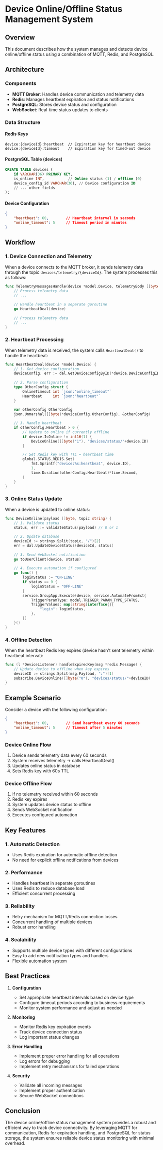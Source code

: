 # Device Online/Offline Status Management System

## Overview

This document describes how the system manages and detects device online/offline status using a combination of MQTT, Redis, and PostgreSQL.

## Architecture

### Components

- **MQTT Broker**: Handles device communication and telemetry data
- **Redis**: Manages heartbeat expiration and status notifications
- **PostgreSQL**: Stores device status and configuration
- **WebSocket**: Real-time status updates to clients

### Data Structure

#### Redis Keys

```redis
device:{deviceId}:heartbeat  // Expiration key for heartbeat device
device:{deviceId}:timeout    // Expiration key for timed-out device
```

#### PostgreSQL Table (devices)

```sql
CREATE TABLE devices (
    id VARCHAR(36) PRIMARY KEY,
    is_online INT,           // Online status (1) / offline (0)
    device_config_id VARCHAR(36), // Device configuration ID
    // ... other fields
);
```

#### Device Configuration

```json
{
    "heartbeat": 60,        // Heartbeat interval in seconds
    "online_timeout": 5     // Timeout period in minutes
}
```

## Workflow

### 1. Device Connection and Telemetry

When a device connects to the MQTT broker, it sends telemetry data through the topic `devices/telemetry/{deviceId}`. The system processes this as follows:

```go
func TelemetryMessagesHandle(device *model.Device, telemetryBody []byte, topic string) {
    // Process telemetry data
    // ...
    
    // Handle heartbeat in a separate goroutine
    go HeartbeatDeal(device)
    
    // Process telemetry data
    // ...
}
```

### 2. Heartbeat Processing

When telemetry data is received, the system calls `HeartbeatDeal()` to handle the heartbeat:

```go
func HeartbeatDeal(device *model.Device) {
    // 1. Get device configuration
    deviceConfig, err := dal.GetDeviceConfigByID(*device.DeviceConfigID)
    
    // 2. Parse configuration
    type OtherConfig struct {
        OnlineTimeout int `json:"online_timeout"`
        Heartbeat     int `json:"heartbeat"`
    }
    
    var otherConfig OtherConfig
    json.Unmarshal([]byte(*deviceConfig.OtherConfig), &otherConfig)

    // 3. Handle heartbeat
    if otherConfig.Heartbeat > 0 {
        // Update to online if currently offline
        if device.IsOnline != int16(1) {
            DeviceOnline([]byte("1"), "devices/status/"+device.ID)
        }

        // Set Redis key with TTL = heartbeat time
        global.STATUS_REDIS.Set(
            fmt.Sprintf("device:%s:heartbeat", device.ID),
            1,
            time.Duration(otherConfig.Heartbeat)*time.Second,
        )
    }
}
```

### 3. Online Status Update

When a device is updated to online status:

```go
func DeviceOnline(payload []byte, topic string) {
    // 1. Validate status
    status, err := validateStatus(payload) // 0 or 1
    
    // 2. Update database
    deviceId := strings.Split(topic, "/")[2]
    err = dal.UpdateDeviceStatus(deviceId, status)
    
    // 3. Send WebSocket notification
    go toUserClient(device, status)
    
    // 4. Execute automation if configured
    go func() {
        loginStatus := "ON-LINE"
        if status == 0 {
            loginStatus = "OFF-LINE" 
        }
        service.GroupApp.Execute(device, service.AutomateFromExt{
            TriggerParamType: model.TRIGGER_PARAM_TYPE_STATUS,
            TriggerValues: map[string]interface{}{
                "login": loginStatus,
            },
        })
    }()
}
```

### 4. Offline Detection

When the heartbeat Redis key expires (device hasn't sent telemetry within heartbeat interval):

```go
func (l *DeviceListener) handleExpiredKey(msg *redis.Message) {
    // Update device to offline when key expires
    deviceID := strings.Split(msg.Payload, ":")[1]
    subscribe.DeviceOnline([]byte("0"), "devices/status/"+deviceID)
}
```

## Example Scenario

Consider a device with the following configuration:

```json
{
    "heartbeat": 60,        // Send heartbeat every 60 seconds
    "online_timeout": 5     // Timeout after 5 minutes
}
```

### Device Online Flow

1. Device sends telemetry data every 60 seconds
2. System receives telemetry → calls HeartbeatDeal()
3. Updates online status in database
4. Sets Redis key with 60s TTL

### Device Offline Flow

1. If no telemetry received within 60 seconds
2. Redis key expires
3. System updates device status to offline
4. Sends WebSocket notification
5. Executes configured automation

## Key Features

### 1. Automatic Detection

- Uses Redis expiration for automatic offline detection
- No need for explicit offline notifications from devices

### 2. Performance

- Handles heartbeat in separate goroutines
- Uses Redis to reduce database load
- Efficient concurrent processing

### 3. Reliability

- Retry mechanism for MQTT/Redis connection losses
- Concurrent handling of multiple devices
- Robust error handling

### 4. Scalability

- Supports multiple device types with different configurations
- Easy to add new notification types and handlers
- Flexible automation system

## Best Practices

1. **Configuration**
   - Set appropriate heartbeat intervals based on device type
   - Configure timeout periods according to business requirements
   - Monitor system performance and adjust as needed

2. **Monitoring**
   - Monitor Redis key expiration events
   - Track device connection status
   - Log important status changes

3. **Error Handling**
   - Implement proper error handling for all operations
   - Log errors for debugging
   - Implement retry mechanisms for failed operations

4. **Security**
   - Validate all incoming messages
   - Implement proper authentication
   - Secure WebSocket connections

## Conclusion

The device online/offline status management system provides a robust and efficient way to track device connectivity. By leveraging MQTT for communication, Redis for expiration handling, and PostgreSQL for status storage, the system ensures reliable device status monitoring with minimal overhead.

